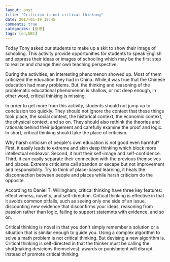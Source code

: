 ```yaml
---
layout: post
title: "Criticism is not critical thinking"
date: 2017-01-19 19:45
comments: true
categories: [反思]
tags: [en,UBC]
---
```

Today Tony asked our students to make up a skit to show their image of schooling. This activity provide opportunities for students to speak English and express their ideas or images of schooling which may be the first step to realize and change their own teaching perspective.  

During the activities, an interesting phenomenon showed up. Most of them criticized the education they had in China. While,it was true that the Chinese education had many problems. But, the thinking and reasoning of the problematic educational phenomenon is shallow, or not deep enough, in other word, critical thinking is missing.  

In order to get more from this activity, students should not jump up to conclusion too quickly. They should not ignore the context that these things took place, the social context, the historical context, the economic context, the physical context, and so on. They should also rethink the theories and rationals behind their judgement and carefully examine the proof and logic. In short, critical thinking should take the place of criticism.  

Why harsh criticism of people's own education is not good even harmful? First, it easily leads to extreme and skin deep thinking which block more intellectual endeavor. Second, it hurt their self-image and self-confidence. Third, it can easily separate their connection with the previous themselves and places. Extreme criticisms call abandon or escape but not improvement and responsibility. Try to think of place-based learning, it heals the disconnection between people and places while harsh criticism do the opposite.  

According to Daniel T. Willingham, critical thinking have three key features: effectiveness, novelty, and self-direction. Critical thinking is effective in that it avoids common pitfalls, such as seeing only one side of an issue, discounting new evidence that disconfirms your ideas, reasoning from passion rather than logic, failing to support statemnts with evidence, and so on.  

Critical thinking is novel in that you don't simply remember a solution or a situation that is similar enough to guide you. Using a complex algorithm to solve a math problem is not critical thinking. But devising a new algorithm is. Critical thinking is self-directed in that the thinker must be calling the shot(making desicions themselves): awards or punishment will disrupt instead of promote critical thinking.  
